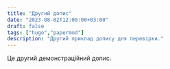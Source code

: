 ```yaml
---
title: "Другий допис"
date: "2023-08-02T12:00:00+03:00"
draft: false
tags: ["hugo","papermod"]
description: "Другий приклад допису для перевірки."
---
```


Це другий демонстраційний допис.
